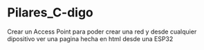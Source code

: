 # Pilares_C-digo
Crear un Access Point para poder crear una red y desde cualquier dipositivo ver una pagina hecha en html desde una ESP32
